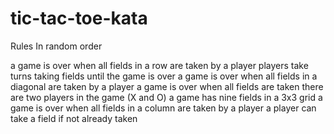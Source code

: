 # tic-tac-toe-kata

Rules
In random order

a game is over when all fields in a row are taken by a player
players take turns taking fields until the game is over
a game is over when all fields in a diagonal are taken by a player
a game is over when all fields are taken
there are two players in the game (X and O)
a game has nine fields in a 3x3 grid
a game is over when all fields in a column are taken by a player
a player can take a field if not already taken
